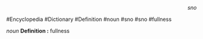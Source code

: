 
<div align="right"><i>sno</i></div>

#Encyclopedia #Dictionary #Definition #noun #sno #sno #fullness

*noun*
**Definition :** fullness